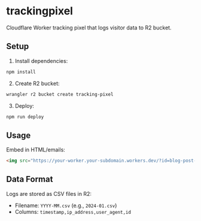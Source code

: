 # trackingpixel

Cloudflare Worker tracking pixel that logs visitor data to R2 bucket.

## Setup

1. Install dependencies:
```bash
npm install
```

2. Create R2 bucket:
```bash
wrangler r2 bucket create tracking-pixel
```

3. Deploy:
```bash
npm run deploy
```

## Usage

Embed in HTML/emails:
```html
<img src="https://your-worker.your-subdomain.workers.dev/?id=blog-post-1" width="1" height="1" style="display:none;">
```

## Data Format

Logs are stored as CSV files in R2:
- Filename: `YYYY-MM.csv` (e.g., `2024-01.csv`)
- Columns: `timestamp,ip_address,user_agent,id`